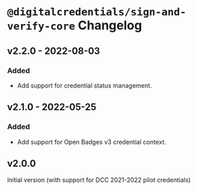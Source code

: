 # `@digitalcredentials/sign-and-verify-core` Changelog

## v2.2.0 - 2022-08-03
### Added
- Add support for credential status management.

## v2.1.0 - 2022-05-25
### Added
- Add support for Open Badges v3 credential context.

## v2.0.0
Initial version (with support for DCC 2021-2022 pilot credentials)

